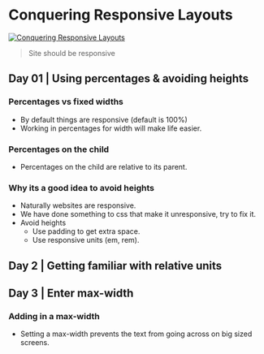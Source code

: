 # Conquering Responsive Layouts

[![Conquering Responsive Layouts](https://i.ibb.co/PZs1Qn8/conquering-responsive-layouts.png "Conquering Responsive Layouts")](https://i.ibb.co/PZs1Qn8/conquering-responsive-layouts.png "Conquering Responsive Layouts")

> Site should be responsive

## Day 01 | Using percentages & avoiding heights

### Percentages vs fixed widths

- By default things are responsive (default is 100%)
- Working in percentages for width will make life easier.

### Percentages on the child

- Percentages on the child are relative to its parent.

### Why its a good idea to avoid heights

- Naturally websites are responsive.
- We have done something to css that make it unresponsive, try to fix it.
- Avoid heights
  - Use padding to get extra space.
  - Use responsive units (em, rem).

## Day 2 | Getting familiar with relative units

## Day 3 | Enter max-width

### Adding in a max-width

- Setting a max-width prevents the text from going across on big sized screens.

